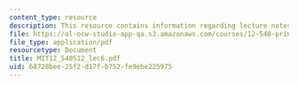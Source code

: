 ```yaml
---
content_type: resource
description: This resource contains information regarding lecture notes.
file: https://ol-ocw-studio-app-qa.s3.amazonaws.com/courses/12-540-principles-of-the-global-positioning-system-spring-2012/68728bee25f2d17fb752fe9ebe225975_MIT12_540S12_lec6.pdf
file_type: application/pdf
resourcetype: Document
title: MIT12_540S12_lec6.pdf
uid: 68728bee-25f2-d17f-b752-fe9ebe225975
---
```

